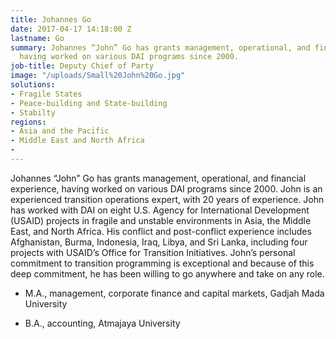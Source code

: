 ```yaml
---
title: Johannes Go
date: 2017-04-17 14:18:00 Z
lastname: Go
summary: Johannes “John” Go has grants management, operational, and financial experience,
  having worked on various DAI programs since 2000.
job-title: Deputy Chief of Party
image: "/uploads/Small%20John%20Go.jpg"
solutions:
- Fragile States
- Peace-building and State-building
- Stabilty
regions:
- Asia and the Pacific
- Middle East and North Africa
- 
---
```


Johannes “John” Go has grants management, operational, and financial experience, having worked on various DAI programs since 2000. John is an experienced transition operations expert, with 20 years of experience. John has worked with DAI on eight U.S. Agency for International Development (USAID) projects in fragile and unstable environments in Asia, the Middle East, and North Africa. His conflict and post-conflict experience includes Afghanistan, Burma, Indonesia, Iraq, Libya, and Sri Lanka, including four projects with USAID’s  Office for Transition Initiatives. John’s personal commitment to transition programming is exceptional and because of this deep commitment, he has been willing to go anywhere and take on any role.

* M.A., management, corporate finance and capital markets, Gadjah Mada University

* B.A., accounting, Atmajaya University